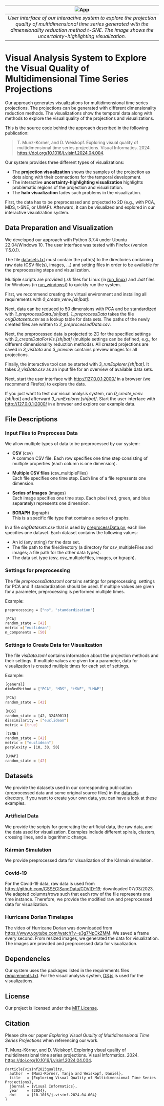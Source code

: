 |                                                                                                  ![App](application.png?raw=true)                                                                                                  | 
|:----------------------------------------------------------------------------------------------------------------------------------------------------------------------------------------------------------------------------------:| 
| *User interface of our interactive system to explore the projection quality of multidimensional time series generated with the dimensionality reduction method t-SNE. The image shows the uncertainty-highlighting visualization.* |


# Visual Analysis System to Explore the Visual Quality of Multidimensional Time Series Projections

Our approach generates visualizations for multidimensional time series projections.
The projections can be generated with different dimensionality reduction methods. The visualizations show the temporal data along with methods to explore the visual quality of the projections and visualizations.

This is the source code behind the approach described in the following publication:
> T. Munz-Körner, and D. Weiskopf. Exploring visual quality of multidimensional time series projections. Visual Informatics. 2024.
https://doi.org/10.1016/j.visinf.2024.04.004.


Our system provides three different types of visualizations:
* The **projection visualization** shows the samples of the projection as dots along with their connections for the temporal development.
* The interactive **uncertainty-highlighting visualization** highlights problematic regions of the projection and visualization.
* The **halo visualization** fades such problems in the visualization.

First, the data has to be preprocessed and projected to 2D (e.g., with PCA, MDS, t-SNE, or UMAP). Afterward, it can be visualized and explored in our interactive visualization system.

## Data Preparation and Visualization

We developed our approach with Python 3.7.4 under Ubuntu 22.04/Windows 10. The user interface was tested with Firefox (version 115.0.1).

The file [datasets.txt](datasets.txt) must contain the path(s) to the directories containing raw data (CSV file(s), images, ...) and setting files in order to be available for the preprocessing steps and visualization.

Multiple scripts are provided (*.sh* files for Linux (in [run_linux](run_linux)) and *.bat* files for Windows (in [run_windows](run_windows))) to quickly run the system.

First, we recommend creating the virtual environment and installing all requirements with *0_create_venv.\[sh|bat]*:

Next, data can be reduced to 50 dimensions with PCA and be standardized with *1_preprocessData.\[sh|bat]*. 
*1_preprocessData* takes the file *origDatasets.csv* as a lookup table for data sets. The paths of the newly created files are written to *2_preprocessedData.csv*.

Next, the preprocessed data is projected to 2D for the specified settings with *2_createDataForVis.\[sh|bat]* (multiple settings can be defined, e.g., for different dimensionality reduction methods). 
All created projections are saved in *3_visData* and *3_preview* contains preview images for all projections.

Finally, the interactive tool can be started with *3_runExplorer.\[sh|bat]*. It takes *3_visData.csv* as an input file for an overview of available data sets. 

Next, start the user interface with http://127.0.0.1:2000/ in a browser (we recommend Firefox) to explore the data.

If you just want to test our visual analysis system, run *0_create_venv.\[sh|bat]* and afterward *3_runExplorer.\[sh|bat]*.
Start the user interface with http://127.0.0.1:2000/ in a browser and explore our example data.

## File Descriptions

### Input Files to Preprocess Data

We allow multiple types of data to be preprocessed by our system:

* **CSV** (csv) <br>
A common CSV file. Each row specifies one time step consisting of multiple properties (each column is one dimension).

* **Multiple CSV files** (csv_multipleFiles) <br>
Each file specifies one time step. Each line of a file represents one dimension.

* **Series of Images** (images) <br>
Each image specifies one time step. Each pixel (red, green, and blue separately) represents one dimension.

* **BGRAPH** (bgraph) <br>
This is a specific file type that contains a series of graphs.

In a file *origDatasets.csv* that is used by [preprocessData.py](preprocessData.py), each line specifies one dataset. 
Each dataset contains the following values:
- An id (any string) for the data set.
- The file path to the file/directory (a directory for csv_multipleFiles and images; a file path for the other data types).
- The data set type (csv, csv_multipleFiles, images, or bgraph).

### Settings for preprocessing

The file *preprocessData.toml* contains settings for preprocessing: settings for PCA and if standardization should be used.
If multiple values are given for a parameter, preprocessing is performed multiple times.

Example:
```bash
preprocessing = ["no", "standardization"]

[PCA] 
random_state = [42]
metric =["euclidean"]
n_components = [50]
```

### Settings to Create Data for Visualization

The file *visData.toml* contains information about the projection methods and their settings.
If multiple values are given for a parameter, data for visualization is created multiple times for each set of settings.

Example:
```bash
[general]
dimRedMethod = ["PCA", "MDS", "tSNE", "UMAP"]

[PCA]
random_state = [42]

[MDS]
random_state = [42, 32489013]
dissimilarity = ["euclidean"]
metric = [true]

[tSNE]
random_state = [42]
metric = ["euclidean"]
perplexity = [10, 30, 50]

[UMAP]
random_state = [42]
```

## Datasets

We provide the datasets used in our corresponding publication (preprocessed data and some original source files) in the [datasets](datasets) directory.
If you want to create your own data, you can have a look at these examples.

### Artificial Data
We provide the scripts for generating the artificial data, the raw data, and the data used for visualization. Examples include different spirals, clusters, crossing lines, and a logarithmic change.

### Kármán Simulation
We provide preprocessed data for visualization of the Kármán simulation.

### Covid-19
For the Covid-19 data, raw data is used from https://github.com/CSSEGISandData/COVID-19; downloaded 07/03/2023.
We adapted columns/rows such that each row of the file represents one time instance.
Therefore, we provide the modified raw and preprocessed data for visualization.

### Hurricane Dorian Timelapse
The video of Hurricane Dorian was downloaded from https://www.youtube.com/watch?v=e3g7NpCkZMM. We saved a frame every second.
From resized images, we generated the data for visualization. The images are provided and  preprocessed data for visualization. 

## Dependencies

Our system uses the packages listed in the requirements files [requirements.txt](requirements.txt).
For the visual analysis system, [D3.js](https://d3js.org/) is used for the visualizations.

## License

Our project is licensed under the [MIT License](LICENSE.md).

## Citation

Please cite our paper *Exploring Visual Quality of Multidimensional Time Series Projections* when referencing our work.

T. Munz-Körner, and D. Weiskopf. Exploring visual quality of multidimensional time series projections. Visual Informatics. 2024.
https://doi.org/10.1016/j.visinf.2024.04.004.

```
@article{visInf2023quality,
  author  = {Munz-Körner, Tanja and Weiskopf, Daniel},
  title   = {Exploring Visual Quality of Multidimensional Time Series Projections},
  journal = {Visual Informatics},
  year    = {2024},
  doi     = {10.1016/j.visinf.2024.04.004}
}
```
